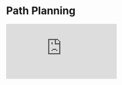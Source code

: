 # Path Planning

![Path Planning with Q Learning](http://mnemstudio.org/path-finding-q-learning-tutorial.htm)
